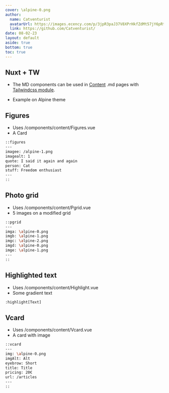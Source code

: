 ```yaml
---
cover: \alpine-0.png
author:
  name: Catventurist
  avatarUrl: https://images.ecency.com/p/3jpR3paJ37V8XPrHkfZdMt57jY6pRt6zEt5iRJV9r2TsjWZumTCNW1ZQGPLh8BGc9ZUNAaWWis1oBzuSwWqDqVDwq7HPCRWzNjg6mGfLFneunw2iPLxsvqJzhLdSVEdY46Mk2.webp?format=webp&mode=fit
  link: https://github.com/Catventurist/
date: 08-02-23
layout: default
aside: true
bottom: true
toc: true
---
```


## Nuxt + TW

- The MD components can be used in [Content](https://nuxt.new/) .md pages with [Tailwindcss module](https://nuxt.com/modules/tailwindcss).

- Example on Alpine theme

## Figures 

- Uses /components/content/Figures.vue
- A Card

```bash
::figures
---
imagee: /alpine-1.png
imagealt: 1
quote: I said it again and again
person: Cat
stuff: Freedom enthusiast
---
::
```

## Photo grid

- Uses /components/content/Pgrid.vue
- 5 images on a modified grid

```bash
::pgrid
---
imga: \alpine-0.png
imgb: \alpine-1.png
imgc: \alpine-2.png
imgd: \alpine-0.png
imge: \alpine-1.png
---
::
```

## Highlighted text

- Uses /components/content/Highlight.vue
- Some gradient text

```bash
:highlight[Text]
```
## Vcard

- Uses  /components/content/Vcard.vue
- A card with image

```bash
::vcard
---
img: \alpine-0.png
imgAlt: Alt
eyebrow: Short
title: Title
pricing: 20€
url: /articles  
---
::
```
